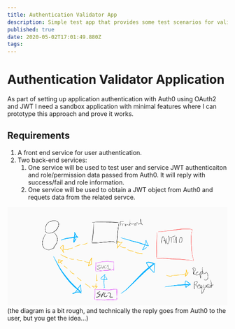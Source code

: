 ```yaml
---
title: Authentication Validator App
description: Simple test app that provides some test scenarios for validating OAuth2 authentication for users and services.
published: true
date: 2020-05-02T17:01:49.880Z
tags: 
---
```


# Authentication Validator Application
As part of setting up application authentication with Auth0 using OAuth2 and JWT I need a sandbox application with minimal features where I can prototype this approach and prove it works.

## Requirements
1. A front end service for user authentication. 
2. Two back-end services:
	1. One service will be used to test user and service JWT authenticaiton and role/permission data passed from Auth0. It will reply with success/fail and role information.
	2. One service will be used to obtain a JWT object from Auth0 and requets data from the related servce.

![ink_(3).png](/ink_(3).png)
(the diagram is a bit rough, and technically the reply goes from Auth0 to the user, but you get the idea...)

